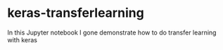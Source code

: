 # keras-transferlearning
In this Jupyter notebook I gone demonstrate how to do transfer learning with keras

